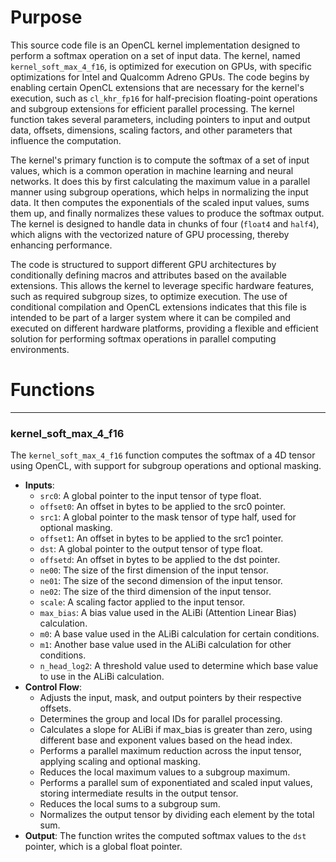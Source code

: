 # Purpose
This source code file is an OpenCL kernel implementation designed to perform a softmax operation on a set of input data. The kernel, named `kernel_soft_max_4_f16`, is optimized for execution on GPUs, with specific optimizations for Intel and Qualcomm Adreno GPUs. The code begins by enabling certain OpenCL extensions that are necessary for the kernel's execution, such as `cl_khr_fp16` for half-precision floating-point operations and subgroup extensions for efficient parallel processing. The kernel function takes several parameters, including pointers to input and output data, offsets, dimensions, scaling factors, and other parameters that influence the computation.

The kernel's primary function is to compute the softmax of a set of input values, which is a common operation in machine learning and neural networks. It does this by first calculating the maximum value in a parallel manner using subgroup operations, which helps in normalizing the input data. It then computes the exponentials of the scaled input values, sums them up, and finally normalizes these values to produce the softmax output. The kernel is designed to handle data in chunks of four (`float4` and `half4`), which aligns with the vectorized nature of GPU processing, thereby enhancing performance.

The code is structured to support different GPU architectures by conditionally defining macros and attributes based on the available extensions. This allows the kernel to leverage specific hardware features, such as required subgroup sizes, to optimize execution. The use of conditional compilation and OpenCL extensions indicates that this file is intended to be part of a larger system where it can be compiled and executed on different hardware platforms, providing a flexible and efficient solution for performing softmax operations in parallel computing environments.
# Functions

---
### kernel\_soft\_max\_4\_f16
The `kernel_soft_max_4_f16` function computes the softmax of a 4D tensor using OpenCL, with support for subgroup operations and optional masking.
- **Inputs**:
    - `src0`: A global pointer to the input tensor of type float.
    - `offset0`: An offset in bytes to be applied to the src0 pointer.
    - `src1`: A global pointer to the mask tensor of type half, used for optional masking.
    - `offset1`: An offset in bytes to be applied to the src1 pointer.
    - `dst`: A global pointer to the output tensor of type float.
    - `offsetd`: An offset in bytes to be applied to the dst pointer.
    - `ne00`: The size of the first dimension of the input tensor.
    - `ne01`: The size of the second dimension of the input tensor.
    - `ne02`: The size of the third dimension of the input tensor.
    - `scale`: A scaling factor applied to the input tensor.
    - `max_bias`: A bias value used in the ALiBi (Attention Linear Bias) calculation.
    - `m0`: A base value used in the ALiBi calculation for certain conditions.
    - `m1`: Another base value used in the ALiBi calculation for other conditions.
    - `n_head_log2`: A threshold value used to determine which base value to use in the ALiBi calculation.
- **Control Flow**:
    - Adjusts the input, mask, and output pointers by their respective offsets.
    - Determines the group and local IDs for parallel processing.
    - Calculates a slope for ALiBi if max_bias is greater than zero, using different base and exponent values based on the head index.
    - Performs a parallel maximum reduction across the input tensor, applying scaling and optional masking.
    - Reduces the local maximum values to a subgroup maximum.
    - Performs a parallel sum of exponentiated and scaled input values, storing intermediate results in the output tensor.
    - Reduces the local sums to a subgroup sum.
    - Normalizes the output tensor by dividing each element by the total sum.
- **Output**: The function writes the computed softmax values to the `dst` pointer, which is a global float pointer.


